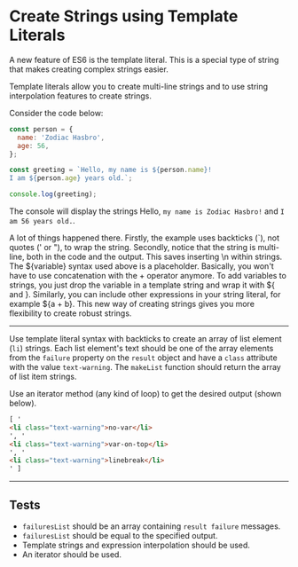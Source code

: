 # Create Strings using Template Literals

A new feature of ES6 is the template literal. This is a special type of string that makes creating complex strings easier.

Template literals allow you to create multi-line strings and to use string interpolation features to create strings.

Consider the code below:

```js
const person = {
  name: 'Zodiac Hasbro',
  age: 56,
};

const greeting = `Hello, my name is ${person.name}!
I am ${person.age} years old.`;

console.log(greeting);
```

The console will display the strings Hello, `my name is Zodiac Hasbro!` and `I am 56 years old.`.

A lot of things happened there. Firstly, the example uses backticks (`), not quotes (' or "), to wrap the string. Secondly, notice that the string is multi-line, both in the code and the output. This saves inserting \n within strings. The ${variable} syntax used above is a placeholder. Basically, you won't have to use concatenation with the + operator anymore. To add variables to strings, you just drop the variable in a template string and wrap it with ${ and }. Similarly, you can include other expressions in your string literal, for example ${a + b}. This new way of creating strings gives you more flexibility to create robust strings.

---

Use template literal syntax with backticks to create an array of list element (`li`) strings. Each list element's text should be one of the array elements from the `failure` property on the `result` object and have a `class` attribute with the value `text-warning`. The `makeList` function should return the array of list item strings.

Use an iterator method (any kind of loop) to get the desired output (shown below).

```html
[ '
<li class="text-warning">no-var</li>
', '
<li class="text-warning">var-on-top</li>
', '
<li class="text-warning">linebreak</li>
' ]
```

---

## Tests

- `failuresList` should be an array containing `result failure` messages.
- `failuresList` should be equal to the specified output.
- Template strings and expression interpolation should be used.
- An iterator should be used.
